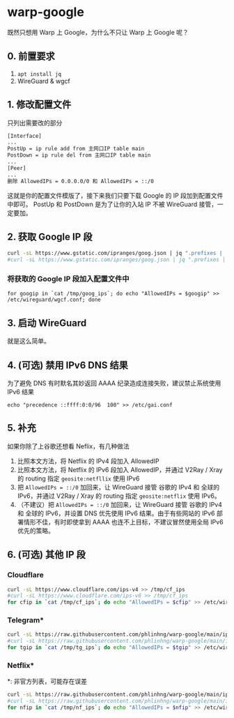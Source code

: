# warp-google
既然只想用 Warp 上 Google，为什么不只让 Warp 上 Google 呢？

## 0. 前置要求
1. `apt install jq`
2. WireGuard & wgcf 

## 1. 修改配置文件
只列出需要改的部分
```sh
[Interface]
...
PostUp = ip rule add from 主网口IP table main
PostDown = ip rule del from 主网口IP table main
...
[Peer]
...
删除 AllowedIPs = 0.0.0.0/0 和 AllowedIPs = ::/0
```
这就是你的配置文件模版了，接下来我们只要下载 Google 的 IP 段加到配置文件中即可。 PostUp 和 PostDown 是为了让你的入站 IP 不被 WireGuard 接管，一定要加。
## 2. 获取 Google IP 段
```sh
curl -sL https://www.gstatic.com/ipranges/goog.json | jq ".prefixes | .[] | .ipv4Prefix | select( . != null )" -r >> /tmp/goog_ips
#curl -sL https://www.gstatic.com/ipranges/goog.json | jq ".prefixes | .[] | .ipv6Prefix | select( . != null )" -r >> /tmp/goog_ips
```
### 将获取的 Google IP 段加入配置文件中
```
for googip in `cat /tmp/goog_ips`; do echo "AllowedIPs = $googip" >> /etc/wireguard/wgcf.conf; done
```
## 3. 启动 WireGuard
就是这么简单。
## 4. (可选) 禁用 IPv6 DNS 结果
为了避免 DNS 有时默名其妙返回 AAAA 纪录造成连接失败，建议禁止系统使用 IPv6 结果
```
echo "precedence ::ffff:0:0/96  100" >> /etc/gai.conf
```
## 5. 补充
如果你除了上谷歌还想看 Neflix，有几种做法
1. 比照本文方法，将 Netflix 的 IPv4 段加入 AllowedIP
2. 比照本文方法，将 Netflix 的 IPv6 段加入 AllowedIP，并通过 V2Ray / Xray 的 routing 指定 `geosite:netfllix` 使用 IPv6
3. 把 `AllowedIPs = ::/0` 加回来，让 WireGuard 接管 谷歌的 IPv4 和 全球的 IPv6，并通过 V2Ray / Xray 的 routing 指定 `geosite:netflix` 使用 IPv6。
4. （不建议）把 `AllowedIPs = ::/0` 加回来，让 WireGuard 接管 谷歌的 IPv4 和 全球的 IPv6，并设置 DNS 优先使用 IPv6 结果。由于有些网站的 IPv6 部署情形不佳，有时即使拿到 AAAA 也连不上目标，不建议冒然使用全局 IPv6 优先的策略。

## 6. (可选) 其他 IP 段
### Cloudflare
```sh
curl -sL https://www.cloudflare.com/ips-v4 >> /tmp/cf_ips
#curl -sL https://www.cloudflare.com/ips-v6 >> /tmp/cf_ips
for cfip in `cat /tmp/cf_ips`; do echo "AllowedIPs = $cfip" >> /etc/wireguard/wgcf.conf; done
```
### Telegram*
```sh
curl -sL https://raw.githubusercontent.com/phlinhng/warp-google/main/ip/as62041-v4.txt >> /tmp/tg_ips
#curl -sL https://raw.githubusercontent.com/phlinhng/warp-google/main/ip/as62041-v6.txt >> /tmp/tg_ips
for tgip in `cat /tmp/tg_ips`; do echo "AllowedIPs = $tgip" >> /etc/wireguard/wgcf.conf; done
```
### Netflix*
*: 非官方列表，可能存在误差
```sh
curl -sL https://raw.githubusercontent.com/phlinhng/warp-google/main/ip/as55095-v4.txt >> /tmp/nf_ips
#curl -sL https://raw.githubusercontent.com/phlinhng/warp-google/main/ip/as55095-v6.txt >> /tmp/nf_ips
for nfip in `cat /tmp/nf_ips`; do echo "AllowedIPs = $nfip" >> /etc/wireguard/wgcf.conf; done
```
